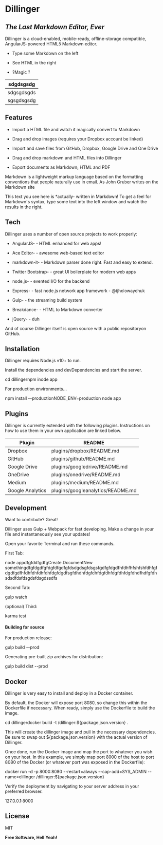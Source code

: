 # Dillinger

## *The Last Markdown Editor, Ever*



Dillinger is a cloud-enabled, mobile-ready, offline-storage compatible,
AngularJS-powered HTML5 Markdown editor.

- Type some Markdown on the left

- See HTML in the right

- ?Magic ?

| sdgdsgsdg | 
|---|
| sdgsgdsgds | 
| sgsgdsgsdg | 
## Features

- Import a HTML file and watch it magically convert to Markdown

- Drag and drop images (requires your Dropbox account be linked)

- Import and save files from GitHub, Dropbox, Google Drive and One Drive

- Drag and drop markdown and HTML files into Dillinger

- Export documents as Markdown, HTML and PDF

Markdown is a lightweight markup language based on the formatting conventions
that people naturally use in email.
As John Gruber writes on the Markdown site

This text you see here is *actually- written in Markdown! To get a feel
for Markdown's syntax, type some text into the left window and
watch the results in the right.

## Tech

Dillinger uses a number of open source projects to work properly:

- AngularJS-  - HTML enhanced for web apps!

- Ace Editor-  - awesome web-based text editor

- markdown-it-  - Markdown parser done right. Fast and easy to extend.

- Twitter Bootstrap-  - great UI boilerplate for modern web apps

- node.js-  - evented I/O for the backend

- Express-  - fast node.js network app framework - @tjholowaychuk

- Gulp-  - the streaming build system

- Breakdance-  - HTML
to Markdown converter

- jQuery-  - duh

And of course Dillinger itself is open source with a public repositoryon GitHub.

## Installation

Dillinger requires Node.js v10+ to run.

Install the dependencies and devDependencies and start the server.

cd dillingernpm inode app

For production environments...

npm install --productionNODE_ENV=production node app

## Plugins

Dillinger is currently extended with the following plugins.
Instructions on how to use them in your own application are linked below.

| Plugin | README | 
|---|---|
| Dropbox | plugins/dropbox/README.md | 
| GitHub | plugins/github/README.md | 
| Google Drive | plugins/googledrive/README.md | 
| OneDrive | plugins/onedrive/README.md | 
| Medium | plugins/medium/README.md | 
| Google Analytics | plugins/googleanalytics/README.md | 
## Development

Want to contribute? Great!

Dillinger uses Gulp + Webpack for fast developing.
Make a change in your file and instantaneously see your updates!

Open your favorite Terminal and run these commands.

First Tab:

node appdfgfddfgdfgCreate.DocumentNew somethingdfgfdgdfgfdgfdfgdfgfdsdgdsgfdsgsfgdfgfdgdfhfdhfhfshfshfdhfgfdgdfgdfhfdhfdhfdhfdhfdgfdgdfsgfdhdhfdgfdhfdgfdhfdgfdhfdgfdhdfhdfgfdhsdsdfdsfdsgdsfdsgdssdfs

Second Tab:

gulp watch

(optional) Third:

karma test

#### Building for source

For production release:

gulp build --prod

Generating pre-built zip archives for distribution:

gulp build dist --prod

## Docker

Dillinger is very easy to install and deploy in a Docker container.

By default, the Docker will expose port 8080, so change this within the
Dockerfile if necessary. When ready, simply use the Dockerfile to
build the image.

cd dillingerdocker build -t <youruser>/dillinger:${package.json.version} .

This will create the dillinger image and pull in the necessary dependencies.
Be sure to swap out ${package.json.version} with the actual
version of Dillinger.

Once done, run the Docker image and map the port to whatever you wish on
your host. In this example, we simply map port 8000 of the host to
port 8080 of the Docker (or whatever port was exposed in the Dockerfile):

docker run -d -p 8000:8080 --restart=always --cap-add=SYS_ADMIN --name=dillinger <youruser>/dillinger:${package.json.version}

Verify the deployment by navigating to your server address in
your preferred browser.

127.0.0.1:8000

## License

MIT

**Free Software, Hell Yeah!**

